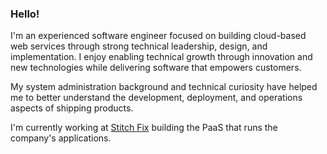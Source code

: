 ### Hello!

<!--
**ebarendt/ebarendt** is a ✨ _special_ ✨ repository because its `README.md` (this file) appears on your GitHub profile.

Here are some ideas to get you started:

- 🔭 I’m currently working on ...
- 🌱 I’m currently learning ...
- 👯 I’m looking to collaborate on ...
- 🤔 I’m looking for help with ...
- 💬 Ask me about ...
- 📫 How to reach me: ...
- 😄 Pronouns: ...
- ⚡ Fun fact: ...
-->

I'm an experienced software engineer focused on building cloud-based web services through strong technical leadership, design, and implementation. I enjoy enabling technical growth through innovation and new technologies while delivering software that empowers customers.

My system administration background and technical curiosity have helped me to better understand the development, deployment, and operations aspects of shipping products.

I'm currently working at [Stitch Fix](https://stitchfix.com) building the PaaS that runs the company's applications.
